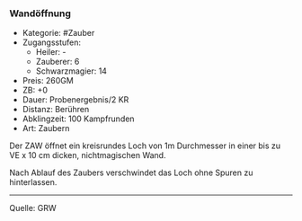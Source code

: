 ### Wandöffnung

- Kategorie: #Zauber
- Zugangsstufen:
  - Heiler: -
  - Zauberer: 6
  - Schwarzmagier: 14
- Preis: 260GM
- ZB: +0
- Dauer: Probenergebnis/2 KR
- Distanz: Berühren
- Abklingzeit: 100 Kampfrunden
- Art: Zaubern

Der ZAW öffnet ein kreisrundes Loch von 1m Durchmesser in einer bis zu VE x 10 cm dicken, nichtmagischen Wand.

Nach Ablauf des Zaubers verschwindet das Loch ohne Spuren zu hinterlassen.

---

Quelle: GRW
